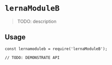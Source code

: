 # `lernaModuleB`

> TODO: description

## Usage

```
const lernamoduleb = require('lernaModuleB');

// TODO: DEMONSTRATE API
```
